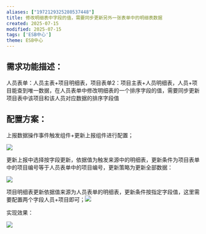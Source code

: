 ```yaml
---
aliases: ["1972129325280537448"]
title: 修改明细表中字段的值，需要同步更新另外一张表单中的明细表数据
created: 2025-07-15
modified: 2025-07-15
tags: ['ESB中心']
theme: ESB中心
---
```


## 需求功能描述：

人员表单：人员主表+项目明细表，项目表单2：项目主表+人员明细表，人员+项目能查到唯一数据，在人员表单中修改明细表的一个排序字段的值，需要同步更新项目表中该项目和该人员对应数据的排序字段值

## **配置方案：**

上报数据操作事件触发组件+更新上报组件进行配置；

![](f45be02dace11cc9b5527d3ded9394f0.jpg)

更新上报中选择按字段更新，依据值为触发来源中的明细表，更新条件为项目表单中的项目编号等于人员表单中的项目编号，更新策略为更新全部数据：

![](62a74143f80258216556a8bc4ef6fc9c.jpg)

项目明细表更新依据值来源为人员表单的明细表，更新条件按指定字段值，这里需要配置两个字段人员+项目即可；![](61a504c3dbff0ebfb4688d2f328a9b38.jpg)

实现效果：

![](c562007fdc01f263a541ad5c35866d51.jpg)